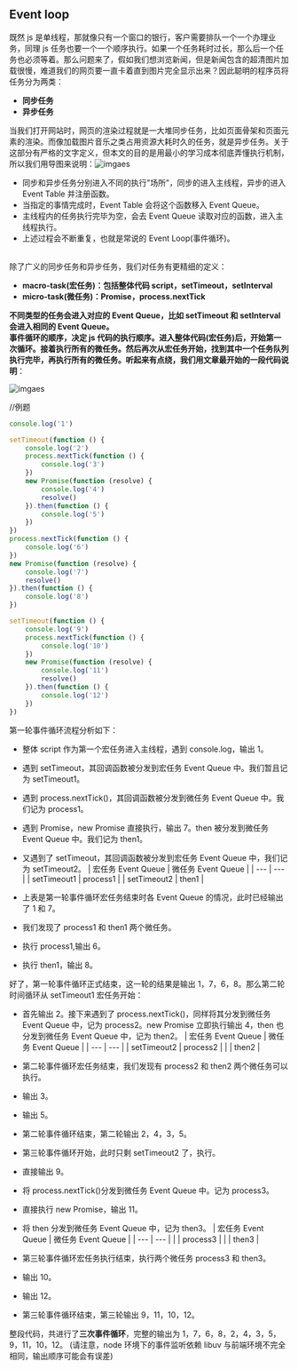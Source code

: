 ## Event loop

既然 js 是单线程，那就像只有一个窗口的银行，客户需要排队一个一个办理业务，同理 js 任务也要一个一个顺序执行。如果一个任务耗时过长，那么后一个任务也必须等着。那么问题来了，假如我们想浏览新闻，但是新闻包含的超清图片加载很慢，难道我们的网页要一直卡着直到图片完全显示出来？因此聪明的程序员将任务分为两类：

- **同步任务**
- **异步任务**

当我们打开网站时，网页的渲染过程就是一大堆同步任务，比如页面骨架和页面元素的渲染。而像加载图片音乐之类占用资源大耗时久的任务，就是异步任务。关于这部分有严格的文字定义，但本文的目的是用最小的学习成本彻底弄懂执行机制，所以我们用导图来说明：![imgaes](/images/event1.png)

- 同步和异步任务分别进入不同的执行"场所"，同步的进入主线程，异步的进入 Event Table 并注册函数。
- 当指定的事情完成时，Event Table 会将这个函数移入 Event Queue。
- 主线程内的任务执行完毕为空，会去 Event Queue 读取对应的函数，进入主线程执行。
- 上述过程会不断重复，也就是常说的 Event Loop(事件循环)。

<br />除了广义的同步任务和异步任务，我们对任务有更精细的定义：

- **macro-task(宏任务)：包括整体代码 script，setTimeout，setInterval**
- **micro-task(微任务)：Promise，process.nextTick**

**不同类型的任务会进入对应的 Event Queue，比如 setTimeout 和 setInterval 会进入相同的 Event Queue。**<br />**事件循环的顺序，决定 js 代码的执行顺序。进入整体代码(宏任务)后，开始第一次循环。接着执行所有的微任务。然后再次从宏任务开始，找到其中一个任务队列执行完毕，再执行所有的微任务。听起来有点绕，我们用文章最开始的一段代码说明**：

![imgaes](/images/event2.png)

//例题

```javascript
console.log('1')

setTimeout(function () {
	console.log('2')
	process.nextTick(function () {
		console.log('3')
	})
	new Promise(function (resolve) {
		console.log('4')
		resolve()
	}).then(function () {
		console.log('5')
	})
})
process.nextTick(function () {
	console.log('6')
})
new Promise(function (resolve) {
	console.log('7')
	resolve()
}).then(function () {
	console.log('8')
})

setTimeout(function () {
	console.log('9')
	process.nextTick(function () {
		console.log('10')
	})
	new Promise(function (resolve) {
		console.log('11')
		resolve()
	}).then(function () {
		console.log('12')
	})
})
```

第一轮事件循环流程分析如下：

- 整体 script 作为第一个宏任务进入主线程，遇到 console.log，输出 1。
- 遇到 setTimeout，其回调函数被分发到宏任务 Event Queue 中。我们暂且记为 setTimeout1。
- 遇到 process.nextTick()，其回调函数被分发到微任务 Event Queue 中。我们记为 process1。
- 遇到 Promise，new Promise 直接执行，输出 7。then 被分发到微任务 Event Queue 中。我们记为 then1。
- 又遇到了 setTimeout，其回调函数被分发到宏任务 Event Queue 中，我们记为 setTimeout2。
  | 宏任务 Event Queue | 微任务 Event Queue |
  | --- | --- |
  | setTimeout1 | process1 |
  | setTimeout2 | then1 |

- 上表是第一轮事件循环宏任务结束时各 Event Queue 的情况，此时已经输出了 1 和 7。
- 我们发现了 process1 和 then1 两个微任务。
- 执行 process1,输出 6。
- 执行 then1，输出 8。

好了，第一轮事件循环正式结束，这一轮的结果是输出 1，7，6，8。那么第二轮时间循环从 setTimeout1 宏任务开始：

- 首先输出 2。接下来遇到了 process.nextTick()，同样将其分发到微任务 Event Queue 中，记为 process2。new Promise 立即执行输出 4，then 也分发到微任务 Event Queue 中，记为 then2。
  | 宏任务 Event Queue | 微任务 Event Queue |
  | --- | --- |
  | setTimeout2 | process2 |
  | | then2 |

- 第二轮事件循环宏任务结束，我们发现有 process2 和 then2 两个微任务可以执行。
- 输出 3。
- 输出 5。
- 第二轮事件循环结束，第二轮输出 2，4，3，5。
- 第三轮事件循环开始，此时只剩 setTimeout2 了，执行。
- 直接输出 9。
- 将 process.nextTick()分发到微任务 Event Queue 中。记为 process3。
- 直接执行 new Promise，输出 11。
- 将 then 分发到微任务 Event Queue 中，记为 then3。
  | 宏任务 Event Queue | 微任务 Event Queue |
  | --- | --- |
  | | process3 |
  | | then3 |

- 第三轮事件循环宏任务执行结束，执行两个微任务 process3 和 then3。
- 输出 10。
- 输出 12。
- 第三轮事件循环结束，第三轮输出 9，11，10，12。

整段代码，共进行了**三次事件循环**，完整的输出为 1，7，6，8，2，4，3，5，9，11，10，12。 (请注意，node 环境下的事件监听依赖 libuv 与前端环境不完全相同，输出顺序可能会有误差)
